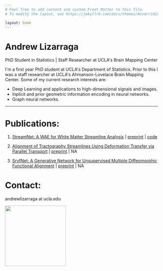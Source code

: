 ```yaml
---
# Feel free to add content and custom Front Matter to this file.
# To modify the layout, see https://jekyllrb.com/docs/themes/#overriding-theme-defaults

layout: home
---
```


# Andrew Lizarraga
PhD Student in Statistics | Staff Researcher at UCLA's Brain Mapping Center

I'm a first year PhD student at UCLA's Department of Statistics. 
Prior to this I was a staff researcher at UCLA's Ahmanson-Lovelace Brain Mapping Center.
Some of my current research interests are:

* Deep Learning and applications to high-dimensional signals and images.
* Inplicit and prior geometric information encoding in neural networks.
* Graph neural networks.

---

# Publications:

1. [StreamNet: A WAE for White Matter Streamline Analysis][stream] | [preprint][arxiv_align] | [code][code_align]

2. [Alignment of Tractography Streamlines Using Deformation Transfer via Parallel Transport][align] | [preprint][arxiv_stream] | NA

3. [SrvfNet: A Generative Network for Unsupervised Multiple Diffeomorphic Functional Alignment][srvf] | [preprint][arxiv_srvf] | NA

[align]: https://link.springer.com/chapter/10.1007/978-3-030-87615-9_9
[arxiv_align]: "https://arxiv.org/abs/2108.03697
[code_align]: https://github.com/drewrl3v/Streamline-Registration-via-Parallel-Transport"

[stream]: https://proceedings.mlr.press/v194/lizarraga22a.html
[arxiv_stream]: https://arxiv.org/abs/2209.01498

[srvf]: https://ieeexplore.ieee.org/document/9522855
[arxiv_srvf]: https://arxiv.org/abs/2104.13449

# Contact:

andrewlizarraga at ucla.edu

<img src="https://drewrl3v.github.io/animations/trefoil.gif" width="200" />